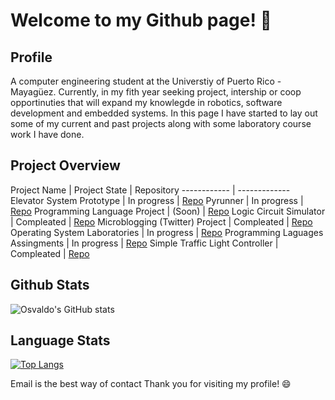 # Welcome to my Github page! 👋

## Profile 
A computer engineering student at the Universtiy of Puerto Rico - Mayagüez. Currently, in my fith year seeking project, intership or coop opportinuties that will expand my knowlegde in robotics, software development and embedded systems. In this page I have started to lay out some of my current and past projects along with some laboratory course work I have done.

## Project Overview
Project Name | Project State | Repository
------------ | -------------
Elevator System Prototype | In progress | [Repo](https://github.com/aquino35/elevator_system_prototype)
Pyrunner | In progress | [Repo](https://github.com/YousefSalaman/pyrunner)
Programming Language Project | (Soon) | [Repo](http://github.com)
Logic Circuit Simulator | Compleated | [Repo](http://github.com)
Microblogging (Twitter) Project | Compleated | [Repo](http://github.com)
Operating System Laboratories | In progress | [Repo](http://github.com)
Programming Laguages Assingments | In progress | [Repo](http://github.com)
Simple Traffic Light Controller | Compleated | [Repo](http://github.com)

## Github Stats
![Osvaldo's GitHub stats](https://github-readme-stats.vercel.app/api?username=aquino35&show_icons=true&theme=dark)

## Language Stats
[![Top Langs](https://github-readme-stats.vercel.app/api/top-langs/?username=aquino35&layout=compact)](https://github.com/aquino35/github-readme-stats)


Email is the best way of contact
Thank you for visiting my profile! 😄
<!--
**aquino35/aquino35** is a ✨ _special_ ✨ repository because its `README.md` (this file) appears on your GitHub profile.

Here are some ideas to get you started:

- 🔭 I’m currently working on ...
- 🌱 I’m currently learning ...
- 👯 I’m looking to collaborate on ...
- 🤔 I’m looking for help with ...
- 💬 Ask me about ...
- 📫 How to reach me: ...
- 😄 Pronouns: ...
- ⚡ Fun fact: ...
-->
